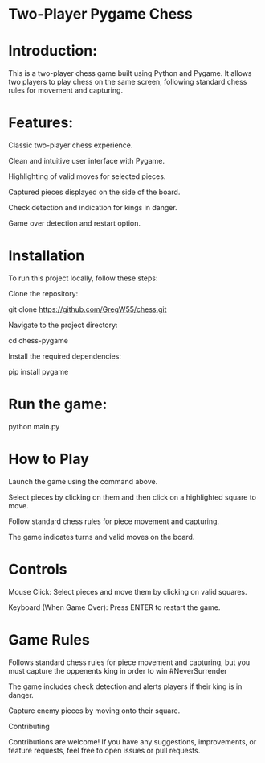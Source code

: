 # Two-Player Pygame Chess

# Introduction:

This is a two-player chess game built using Python and Pygame. It allows two players to play chess on the same screen, following standard chess rules for movement and capturing.

# Features:

Classic two-player chess experience.

Clean and intuitive user interface with Pygame.

Highlighting of valid moves for selected pieces.

Captured pieces displayed on the side of the board.

Check detection and indication for kings in danger.

Game over detection and restart option.

# Installation
To run this project locally, follow these steps:

Clone the repository:

git clone https://github.com/GregW55/chess.git

Navigate to the project directory:

cd chess-pygame

Install the required dependencies:

pip install pygame

# Run the game:

python main.py

# How to Play

Launch the game using the command above.

Select pieces by clicking on them and then click on a highlighted square to move.

Follow standard chess rules for piece movement and capturing.

The game indicates turns and valid moves on the board.

# Controls

Mouse Click: Select pieces and move them by clicking on valid squares.

Keyboard (When Game Over): Press ENTER to restart the game.

# Game Rules

Follows standard chess rules for piece movement and capturing, but you must capture the oppenents king in order to win #NeverSurrender

The game includes check detection and alerts players if their king is in danger.

Capture enemy pieces by moving onto their square.

Contributing

Contributions are welcome! If you have any suggestions, improvements, or feature requests, feel free to open issues or pull requests.
